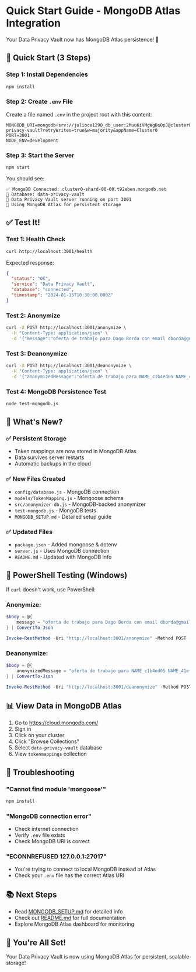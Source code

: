 # Quick Start Guide - MongoDB Atlas Integration

Your Data Privacy Vault now has MongoDB Atlas persistence! 🎉

## 🚀 Quick Start (3 Steps)

### Step 1: Install Dependencies

```bash
npm install
```

### Step 2: Create `.env` File

Create a file named `.env` in the project root with this content:

```
MONGODB_URI=mongodb+srv://julioce1290_db_user:2Muu6iVMgWgDo0pJ@cluster0.t92aben.mongodb.net/data-privacy-vault?retryWrites=true&w=majority&appName=Cluster0
PORT=3001
NODE_ENV=development
```

### Step 3: Start the Server

```bash
npm start
```

You should see:
```
✅ MongoDB Connected: cluster0-shard-00-00.t92aben.mongodb.net
📁 Database: data-privacy-vault
🚀 Data Privacy Vault server running on port 3001
💾 Using MongoDB Atlas for persistent storage
```

## ✅ Test It!

### Test 1: Health Check
```bash
curl http://localhost:3001/health
```

Expected response:
```json
{
  "status": "OK",
  "service": "Data Privacy Vault",
  "database": "connected",
  "timestamp": "2024-01-15T10:30:00.000Z"
}
```

### Test 2: Anonymize
```bash
curl -X POST http://localhost:3001/anonymize \
  -H "Content-Type: application/json" \
  -d '{"message":"oferta de trabajo para Dago Borda con email dborda@gmail.com y teléfono 3152319157"}'
```

### Test 3: Deanonymize
```bash
curl -X POST http://localhost:3001/deanonymize \
  -H "Content-Type: application/json" \
  -d '{"anonymizedMessage":"oferta de trabajo para NAME_c1b4ed05 NAME_41ef81fe con email EMAIL_8004719c y teléfono PHONE_40e83067"}'
```

### Test 4: MongoDB Persistence Test
```bash
node test-mongodb.js
```

## 🎯 What's New?

### ✅ Persistent Storage
- Token mappings are now stored in MongoDB Atlas
- Data survives server restarts
- Automatic backups in the cloud

### ✅ New Files Created
- `config/database.js` - MongoDB connection
- `models/TokenMapping.js` - Mongoose schema
- `src/anonymizer-db.js` - MongoDB-backed anonymizer
- `test-mongodb.js` - MongoDB tests
- `MONGODB_SETUP.md` - Detailed setup guide

### ✅ Updated Files
- `package.json` - Added mongoose & dotenv
- `server.js` - Uses MongoDB connection
- `README.md` - Updated with MongoDB info

## 🔧 PowerShell Testing (Windows)

If `curl` doesn't work, use PowerShell:

### Anonymize:
```powershell
$body = @{
    message = "oferta de trabajo para Dago Borda con email dborda@gmail.com y teléfono 3152319157"
} | ConvertTo-Json

Invoke-RestMethod -Uri "http://localhost:3001/anonymize" -Method POST -Body $body -ContentType "application/json"
```

### Deanonymize:
```powershell
$body = @{
    anonymizedMessage = "oferta de trabajo para NAME_c1b4ed05 NAME_41ef81fe con email EMAIL_8004719c y teléfono PHONE_40e83067"
} | ConvertTo-Json

Invoke-RestMethod -Uri "http://localhost:3001/deanonymize" -Method POST -Body $body -ContentType "application/json"
```

## 📊 View Data in MongoDB Atlas

1. Go to https://cloud.mongodb.com/
2. Sign in
3. Click on your cluster
4. Click "Browse Collections"
5. Select `data-privacy-vault` database
6. View `tokenmappings` collection

## 🐛 Troubleshooting

### "Cannot find module 'mongoose'"
```bash
npm install
```

### "MongoDB connection error"
- Check internet connection
- Verify `.env` file exists
- Check MongoDB URI is correct

### "ECONNREFUSED 127.0.0.1:27017"
- You're trying to connect to local MongoDB instead of Atlas
- Check your `.env` file has the correct Atlas URI

## 📚 Next Steps

- Read [MONGODB_SETUP.md](MONGODB_SETUP.md) for detailed info
- Check out [README.md](README.md) for full documentation
- Explore MongoDB Atlas dashboard for monitoring

## 🎉 You're All Set!

Your Data Privacy Vault is now using MongoDB Atlas for persistent, scalable storage!




